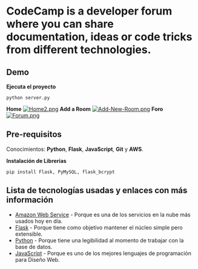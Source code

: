 # CodeCamp is a developer forum where you can share documentation, ideas or code tricks from different technologies.

## Demo
**Ejecuta el proyecto**
```
python server.py
```
**Home**
[![Home2.png](https://i.postimg.cc/1XpqzqRx/Home2.png)](https://postimg.cc/9wQM8zq1)
**Add a Room**
[![Add-New-Room.png](https://i.postimg.cc/RZCHMhj8/Add-New-Room.png)](https://postimg.cc/mtqDjLZN)
**Foro**
[![Forum.png](https://i.postimg.cc/GpV8JQHw/Forum.png)](https://postimg.cc/Y4NCtQ6b)

## Pre-requisitos

Conocimientos: **Python**, **Flask**, **JavaScript**, **Git** y **AWS**.

**Instalación de Librerías**
```
pip install Flask, PyMySQL, flask_bcrypt
```

## Lista de tecnologías usadas y enlaces con más información
- [Amazon Web Service](https://aws.amazon.com/) - Porque es una de los servicios en la nube más usados hoy en día. 
- [Flask](https://flask.palletsprojects.com/en/2.1.x/) - Porque tiene como objetivo mantener el núcleo simple pero extensible.
- [Python](https://docs.python.org/3/) - Porque tiene una legibilidad al momento de trabajar con la base de datos.
- [JavaScript](https://developer.mozilla.org/es/docs/Web/JavaScript/A_re-introduction_to_JavaScript) - Porque es uno de los mejores lenguajes de programación para Diseño Web.